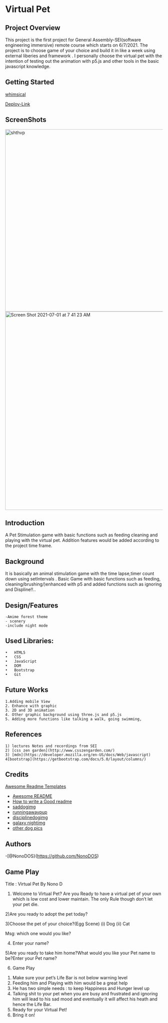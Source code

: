 
# Virtual Pet 

## Project Overview

This project is the first project for General Assembly-SEI(software engineering immersive) remote course which starts on 6/7/2021. The project is to choose game of your choice and build it in like a week using external liberies and framework .
I personally choose the virtual pet with the intention of testing out the animation with p5.js and other tools in the basic javascript knowledge.


## Getting Started

   [whimsical](https://whimsical.com/pet-game-7E7nPAnET5w1tC5vX4afLj)

   [Deploy-Link](https://romantic-swartz-c420d1.netlify.app/)
		
		
## ScreenShots

<img width="581" alt="shthvp" src="https://user-images.githubusercontent.com/44306655/124156608-b0973000-da4c-11eb-95a4-2cf99c5b64dd.png">

<img width="633" alt="Screen Shot 2021-07-01 at 7 41 23 AM" src="https://user-images.githubusercontent.com/44306655/124143792-44163400-da40-11eb-86ec-1be9b62c5c57.png">


## Introduction

A Pet Stimulation game with basic functions such as feeding cleaning and playing with the virtual pet. Addition features would be added according to the project time frame.


## Background

 It is basically an animal stimulation game with the time lapse,timer count down using setIntervals . Basic Game with basic functions such as feeding, cleaning/brushing/)enhanced with p5 and added functions such as ignoring and  Displine!!..


## Design/Features
	-Amime forest theme
	- scenery
	-include night mode
	
## Used Libraries:
    •   HTML5
    •   CSS
    •   JavaScript
    •   DOM
    •   Bootstrap
    •	Git
    
## Future Works 
	1.Adding mobile View
	2. Enhance with graphic
	3. 2D and 3D animation
	4. Other graphic background using three.js and p5.js
	5. Adding more functions like talking a walk, going swimming,

## References 
	1) lectures Notes and recordings from SEI
    2) [css zen garden](http://www.csszengarden.com/)
    3) [mdn](https://developer.mozilla.org/en-US/docs/Web/javascript)
    4[bootstrap](https://getbootstrap.com/docs/5.0/layout/columns/)
	
## Credits

   [Awesome Readme Templates](https://awesomeopensource.com/project/elangosundar/awesome-README-templates)
 - [Awesome README](https://github.com/matiassingers/awesome-readme)
 - [How to write a Good readme](https://bulldogjob.com/news/449-how-to-write-a-good-readme-for-your-github-project)
 - [saddogimg](https://beagleplanet.org/a-puppys-life-inside-the-cone-of-shame/)
 - [runningawaypup](https://www.clipartmax.com/middle/m2i8H7G6N4m2Z5Z5_dog-dog-running-away-clipart/)
 - [disciplinedogimg](https://www.fotosearch.com/illustration/bad-dog.html)
 - [galaxy,nightimg](http://www.wallpapers-full-hd.com/backgrounds/galaxy-gory-night-sky.jpg)
 - [other dog pics](https://images.clipartof.com/)

## Authors
-[@NonoDOS}(https://github.com/NonoDOS)

## Game Play

Title : Virtual Pet By Nono D

1) Welcome to Virtual Pet? Are you Ready to have a virtual pet of your own which is low cost and lower maintain. The only Rule though don’t let your pet die.

2)Are you ready to adopt the pet today?

3)Choose the pet of your choice?(Egg Scene)
	(i) Dog
	(ii) Cat

Msg: which one would you like?

4) Enter your name?

5)Are you ready to take him home?What would you like your Pet name to be?Enter your Pet name?

6) Game Play

1. Make sure your pet’s Life Bar is not below warning level
2. Feeding him and Playing with him would be a great help
3. He has two simple needs : to keep Happiness and Hunger level up
4. Talking shit to your pet when you are busy and frustrated and ignoring him will lead to    his sad mood and eventually it will affect his heath and hence the Life Bar.
5. Ready for your Virtual Pet!
6. Bring it on!


	

